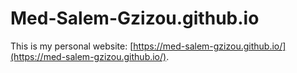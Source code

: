# Med-Salem-Gzizou.github.io
This is my personal website: [https://med-salem-gzizou.github.io/](https://med-salem-gzizou.github.io/).
